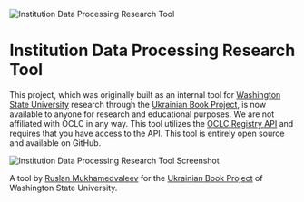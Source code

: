 ![Institution Data Processing Research Tool](https://github.com/user-attachments/assets/219389de-6ddc-4372-9d21-4244bfc0299c)

# Institution Data Processing Research Tool

This project, which was originally built as an internal tool for [Washington State University](https://www.wsu.edu/) research through the [Ukrainian Book Project](https://www.ukrainianbookproject.com/), is now available to anyone for research and educational purposes. We are not affiliated with OCLC in any way. This tool utilizes the [OCLC Registry API](https://developer.api.oclc.org/wc-registry) and requires that you have access to the API. This tool is entirely open source and available on GitHub.

![Institution Data Processing Research Tool Screenshot](https://github.com/user-attachments/assets/59208372-6379-417b-8851-4827ad4daf95)

A tool by [Ruslan Mukhamedvaleev](https://ruslan.in) for the [Ukrainian Book Project](https://www.ukrainianbookproject.com/) of Washington State University.


